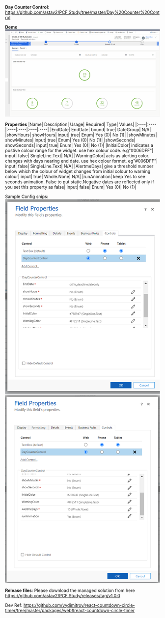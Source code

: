 **Day Counter Control**: https://github.com/astav2/PCF.Study/tree/master/Day%20Counter%20Control

**Demo**
![](https://github.com/astav2/PCF.Study/blob/master/Day%20Counter%20Control/DayCounterControl/Day%20Counter%20Demo.gif)

**Properties**
|Name| Description| Usage| Required| Type| Values|
|:----|:----|:----|:----|:----|:----|
|EndDate| EndDate| bound| true| DateGroup| N/A|
|showHours| showHours| input| true| Enum| Yes (0)| No (1)|
|showMinutes| showMinutes| input| true| Enum| Yes (0)| No (1)|
|showSeconds| showSeconds| input| true| Enum| Yes (0)| No (1)|
|InitialColor| indicates a postive colour range for the widget. use hex colour code. e.g"#006DFF"| input| false| SingleLine.Text| N/A|
|WarningColor| acts as alerting color. changes with days nearing end date. use hex colour formet. eg"#006DFF"| input| false| SingleLine.Text| N/A|
|AlertmeDays| give a threshold number below which the colour of widget changes from initial colour to warning colour| input| true| Whole.None| N/A|
|runAnimation| keep Yes to see seconds animation. False to put static.Negative dates are reflected only if you set this property as false| input| false| Enum| Yes (0)| No (1)|

Sample Config snips:
![](https://github.com/astav2/PCF.Study/blob/master/Day%20Counter%20Control/DayCounterControl/Resources/day%20only%20config%20values.png)
![](https://github.com/astav2/PCF.Study/blob/master/Day%20Counter%20Control/DayCounterControl/Resources/day%20only%20%20config%202.png)

**Release files**:
Please download the managed solution from here 
https://github.com/astav2/PCF.Study/releases/tag/v1.0.0


Dev Ref:
https://github.com/vydimitrov/react-countdown-circle-timer/tree/master/packages/web#react-countdown-circle-timer
